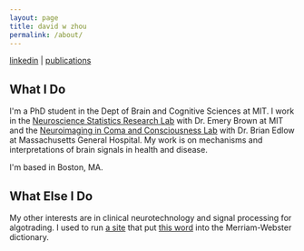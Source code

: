 ```yaml
---
layout: page
title: david w zhou
permalink: /about/
---
```


[linkedin](https://www.linkedin.com/in/davidweizhou/) | [publications](https://scholar.google.com/citations?user=aiiwYt0AAAAJ&hl=en)

## What I Do
I'm a PhD student in the Dept of Brain and Cognitive Sciences at MIT. I work in the [Neuroscience Statistics Research Lab](http://www.neurostat.mit.edu/) with Dr. Emery Brown at MIT and the [Neuroimaging in Coma and Consciousness Lab](http://www.massgeneral.org/neurology/research/researchlab.aspx?id=1605) with Dr. Brian Edlow at Massachusetts General Hospital. My work is on mechanisms and interpretations of brain signals in health and disease.

I'm based in Boston, MA.

## What Else I Do
My other interests are in clinical neurotechnology and signal processing for algotrading. I used to run [a site](http://microaggressions.com) that put [this word](https://www.merriam-webster.com/dictionary/microaggression) into the Merriam-Webster dictionary.
